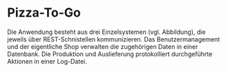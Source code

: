 # Pizza-To-Go
Die Anwendung besteht aus drei Einzelsystemen (vgl. Abbildung), die jeweils über REST-Schnistellen kommunizieren. Das Benutzermanagement und der eigentliche Shop verwalten die zugehörigen Daten in einer Datenbank. Die Produktion und Auslieferung protokolliert durchgeführte Aktionen in einer Log-Datei.
